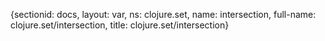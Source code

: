 {sectionid: docs, layout: var, ns: clojure.set, name: intersection, full-name: clojure.set/intersection,
  title: clojure.set/intersection}

